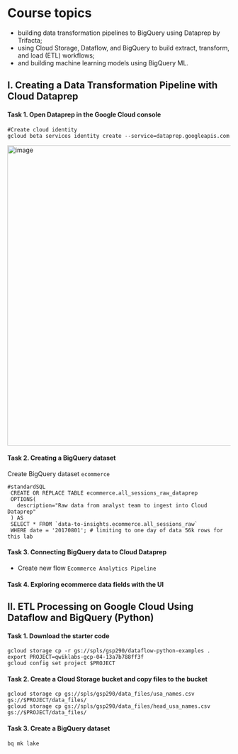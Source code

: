 # Course topics
- building data transformation pipelines to BigQuery using Dataprep by Trifacta;
- using Cloud Storage, Dataflow, and BigQuery to build extract, transform, and load (ETL) workflows;
- and building machine learning models using BigQuery ML.
  
## I. Creating a Data Transformation Pipeline with Cloud Dataprep
#### Task 1. Open Dataprep in the Google Cloud console
```
#Create cloud identity
gcloud beta services identity create --service=dataprep.googleapis.com
```

<img width="1600" height="676" alt="image" src="https://github.com/user-attachments/assets/67b07632-8d63-4ac5-b7ec-25d74e11a63a" />

#### Task 2. Creating a BigQuery dataset
Create BigQuery  dataset `ecommerce`
```
#standardSQL
 CREATE OR REPLACE TABLE ecommerce.all_sessions_raw_dataprep
 OPTIONS(
   description="Raw data from analyst team to ingest into Cloud Dataprep"
 ) AS
 SELECT * FROM `data-to-insights.ecommerce.all_sessions_raw`
 WHERE date = '20170801'; # limiting to one day of data 56k rows for this lab
```

#### Task 3. Connecting BigQuery data to Cloud Dataprep
- Create new flow `Ecommerce Analytics Pipeline`

#### Task 4. Exploring ecommerce data fields with the UI




## II. ETL Processing on Google Cloud Using Dataflow and BigQuery (Python)

#### Task 1. Download the starter code
```
gcloud storage cp -r gs://spls/gsp290/dataflow-python-examples .
export PROJECT=qwiklabs-gcp-04-13a7b788ff3f
gcloud config set project $PROJECT
```
#### Task 2. Create a Cloud Storage bucket and copy files to the bucket
```
gcloud storage cp gs://spls/gsp290/data_files/usa_names.csv gs://$PROJECT/data_files/
gcloud storage cp gs://spls/gsp290/data_files/head_usa_names.csv gs://$PROJECT/data_files/
```
#### Task 3. Create a BigQuery dataset
```
bq mk lake
```

